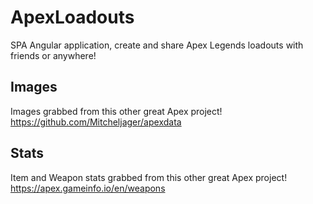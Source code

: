 # ApexLoadouts
SPA Angular application, create and share Apex Legends loadouts with friends or anywhere!

## Images
Images grabbed from this other great Apex project!
https://github.com/Mitcheljager/apexdata

## Stats
Item and Weapon stats grabbed from this other great Apex project!
https://apex.gameinfo.io/en/weapons
